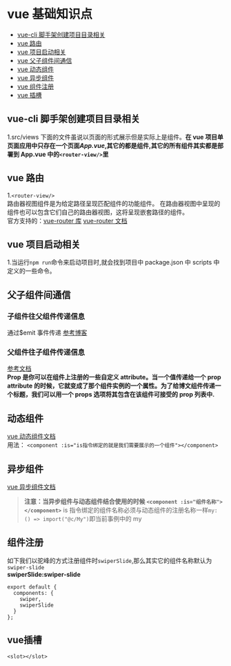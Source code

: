 # vue 基础知识点

- [vue-cli 脚手架创建项目目录相关](#vue-cli脚手架创建项目目录相关)
- [vue 路由](#vue路由)
- [vue 项目启动相关](#vue项目启动相关)
- [vue 父子组件间通信](#父子组件间通信)
- [vue 动态组件](#动态组件)
- [vue 异步组件](#异步组件)
- [vue 组件注册](#组件注册)
- [vue 插槽](#vue插槽)



## vue-cli 脚手架创建项目目录相关

1.src/views 下面的文件虽说以页面的形式展示但是实际上是组件。**在 vue 项目单页面应用中只存在一个页面*App.vue*,其它的都是组件,其它的所有组件其实都是部署到 App.vue 中的`<router-view/>`里**

## vue 路由

1.`<router-view/>`  
路由器视图组件是为给定路径呈现匹配组件的功能组件。 在路由器视图中呈现的组件也可以包含它们自己的路由器视图，这将呈现嵌套路径的组件。  
官方支持的：[vue-router 库](https://github.com/vuejs/vue-router)
[vue-router 文档](https://router.vuejs.org/guide/#htmlr)

## vue 项目启动相关

1.当运行`npm run`命令来启动项目时,就会找到项目中 package.json 中 scripts 中定义的一些命令。

## 父子组件间通信

### 子组件往父组件传递信息

通过\$emit 事件传递
[参考博客](https://blog.csdn.net/GXing007/article/details/80908140)

### 父组件往子组件传递信息

[参考文档](https://cn.vuejs.org/v2/guide/components.html)  
**Prop 是你可以在组件上注册的一些自定义 attribute。当一个值传递给一个 prop attribute 的时候，它就变成了那个组件实例的一个属性。为了给博文组件传递一个标题，我们可以用一个 props 选项将其包含在该组件可接受的 prop 列表中.**

## 动态组件

[vue 动态组件文档](https://cn.vuejs.org/v2/guide/components.html)  
用法：
`<component :is="is指令绑定的就是我们需要展示的一个组件"></component>`

## 异步组件

[vue 异步组件文档](https://cn.vuejs.org/v2/guide/components.html)

> **注意：当异步组件与动态组件结合使用的时候 `<component :is="组件名称"></component>`** is 指令绑定的组件名称必须与动态组件的注册名称一样`my: () => import("@c/My")`即当前事例中的 my

## 组件注册

如下我们以驼峰的方式注册组件时`swiperSlide`,那么其实它的组件名称默认为`swiper-slide`  
**swiperSlide:swiper-slide**

```
export default {
  components: {
    swiper,
    swiperSlide
  }
};
```
## vue插槽
`<slot></slot>`
